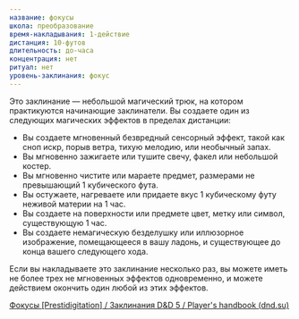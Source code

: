 ```yaml
---
название: фокусы
школа: преобразование
время-накладывания: 1-действие
дистанция: 10-футов
длительность: до-часа
концентрация: нет
ритуал: нет
уровень-заклинания: фокус
---
```

Это заклинание — небольшой магический трюк, на котором практикуются начинающие заклинатели. Вы создаете один из следующих магических эффектов в пределах дистанции:

- Вы создаете мгновенный безвредный сенсорный эффект, такой как сноп искр, порыв ветра, тихую мелодию, или необычный запах.
- Вы мгновенно зажигаете или тушите свечу, факел или небольшой костер.
- Вы мгновенно чистите или мараете предмет, размерами не превышающий 1 кубического фута.
- Вы остужаете, нагреваете или придаете вкус 1 кубическому футу неживой материи на 1 час.
- Вы создаете на поверхности или предмете цвет, метку или символ, существующую 1 час.
- Вы создаете немагическую безделушку или иллюзорное изображение, помещающееся в вашу ладонь, и существующее до конца вашего следующего хода.

Если вы накладываете это заклинание несколько раз, вы можете иметь не более трех не мгновенных эффектов одновременно, и можете действием окончить один любой из этих эффектов.

[Фокусы [Prestidigitation] / Заклинания D&D 5 / Player's handbook (dnd.su)](https://dnd.su/spells/91-prestidigitation/)